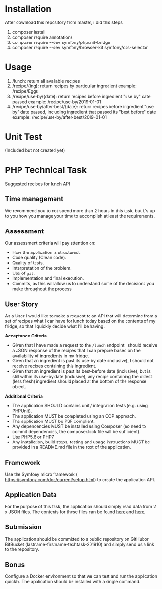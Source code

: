 # Installation
After download this repository from master, i did this steps
1. composer install
2. composer require annotations
3. composer require --dev symfony/phpunit-bridge
4. composer require --dev symfony/browser-kit symfony/css-selector

# Usage
1. /lunch: return all available recipes
2. /recipe/{ing}: return recipes by particullar ingredient
   example: /recipe/Eggs
3. /recipe/use-by/{date}: return recipes before ingredient "use by" date passed
   example: /recipe/use-by/2019-01-01
4. /recipe/use-by/after-best/{date}: return recipes before ingredient "use by" date passed, including ingredient that passed its "best before" date
   example: /recipe/use-by/after-best/2019-01-01

# Unit Test 
  (Included but not created yet)

# PHP Technical Task
Suggested recipes for lunch API

## Time​ management
We recommend you to not spend more than 2 hours in this task, but it's up to you how you manage your time
to accomplish at least the requirements.

## Assessment

Our assessment criteria will pay attention on:
- How the application is structured.
- Code quality (Clean code).
- Quality of tests.
- Interpretation of the problem.
- Use of `git`.
- Implementation and final execution.
- Commits, as this will allow us to understand some of the decisions you make throughout the process.

## User Story
As a User I would like to make a request to an API that will determine from a set of recipes what I can have for lunch today based on the contents of my fridge, so that I quickly decide what I’ll be having.

__Acceptance Criteria__
- Given that I have made a request to the `​/lunch`​ endpoint I should receive a JSON response of the recipes 
that I can prepare based on the availability of ingredients in my fridge.
- Given that an ingredient is past its ​use-by​ date (inclusive), I should not receive recipes containing this ingredient.
- Given that an ingredient is past its ​best-before​ date (inclusive), but is still within its ​use-by​ date (inclusive),
any recipe containing the oldest (less fresh) ingredient should placed at the bottom of the response object.

__Additional Criteria__
- The application SHOULD contains unit / integration tests (e.g. using ​PHPUnit​).
- The application MUST be completed using an OOP approach.
- The application MUST be ​PSR​ compliant.
- Any dependencies MUST be installed using ​Composer​ (no need to commit dependencies, the
composer.lock file will be sufficient).
- Use PHP5.6 or PHP7.
- Any installation, build steps, testing and usage instructions MUST be provided in a ​README.md
file in the root of the application.

## Framework
Use the Symfony micro framework (​https://symfony.com/doc/current/setup.html) to create the application API. 

## Application Data
For the purpose of this task, the application should simply read data from 2 x JSON files. The contents for these files can be found [here](src/App/Ingredient/data.json) and
[here](src/App/Recipe/data.json).
 
## Submission
The application should be committed to a ​public​ repository on ​GitHub​ or ​BitBucket (​lastname​-​firstname​-techtask-201910) and simply send us a link to the repository.

## Bonus
Configure a Docker environment so that we can test and run the application quickly.
The application should be installed with a single command.
